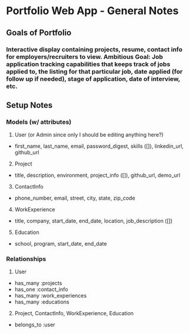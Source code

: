 # Portfolio Web App - General Notes

## Goals of Portfolio

### Interactive display containing projects, resume, contact info for employers/recruiters to view. **Ambitious Goal**: Job application tracking capabilities that keeps track of jobs applied to, the listing for that particular job, date applied (for follow up if needed), stage of application, date of interview, etc.

## Setup Notes

### Models (w/ attributes)

1. User (or Admin since only I should be editing anything here?)
  - first_name, last_name, email, password_digest, skills ([]), linkedin_url, github_url
2. Project
  - title, description, environment, project_info ([]), github_url, demo_url
3. ContactInfo
  - phone_number, email, street, city, state, zip_code
4. WorkExperience
  - title, company, start_date, end_date, location, job_description ([])
5. Education
  - school, program, start_date, end_date

### Relationships

1. User
  - has_many :projects
  - has_one :contact_info
  - has_many :work_experiences
  - has_many :educations
2. Project, ContactInfo, WorkExperience, Education
  - belongs_to :user